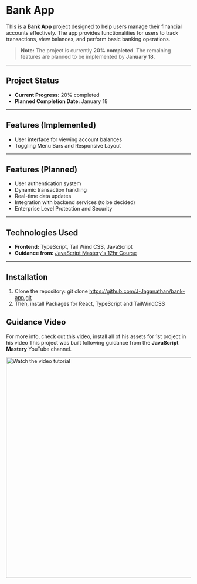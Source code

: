 # Bank App

This is a **Bank App** project designed to help users manage their financial accounts effectively. The app provides functionalities for users to track transactions, view balances, and perform basic banking operations.

> **Note:** The project is currently **20% completed**. The remaining features are planned to be implemented by **January 18**.

---

## Project Status

- **Current Progress:** 20% completed  
- **Planned Completion Date:** January 18  

---

## Features (Implemented)

- User interface for viewing account balances
- Toggling Menu Bars and Responsive Layout

---

## Features (Planned)

- User authentication system  
- Dynamic transaction handling  
- Real-time data updates  
- Integration with backend services (to be decided)
- Enterprise Level Protection and Security

---

## Technologies Used

- **Frontend:** TypeScript, Tail Wind CSS, JavaScript  
- **Guidance from:** [JavaScript Mastery's 12hr Course](https://youtu.be/DwbwuYYiBTk?si=Yth3_hnvNgEdDnk)  

---

## Installation

1. Clone the repository:  git clone https://github.com/J-Jaganathan/bank-app.git
2. Then, install Packages for React, TypeScript and TailWindCSS
## Guidance Video
For more info, check out this video, install all of his assets for 1st project in his video
This project was built following guidance from the **JavaScript Mastery** YouTube channel.  

<a href="https://youtu.be/DwbwuYYiBTk?si=Yth3_hnvNgEdDnk" target="_blank">
  <img src="https://img.youtube.com/vi/DwbwuYYiBTk/0.jpg" alt="Watch the video tutorial" width="600" />
</a>
